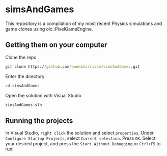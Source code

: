 # simsAndGames
This repository is a compilation of my most recent Physics simulations and game clones using olc::PixelGameEngine.

## Getting them on your computer
Clone the repo
```cmd
git clone https://github.com/owenbharrison/simsAndGames.git
```
Enter the directory
```cmd
cd simsAndGames
```
Open the solution with Visual Studio
```cmd
simsAndGames.sln
```

## Running the projects
In Visual Studio, `right click` the solution and select `properties`.
Under `Configure Startup Projects`, select `Current selection`.
Press `OK`.
Select your desired project, and press the `Start Without Debugging` or `Ctrl+F5` to run!
